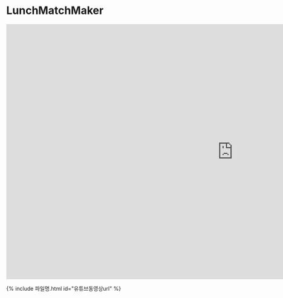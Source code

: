 # LunchMatchMaker


<iframe width="1198" height="674" src="https://www.youtube.com/embed/N3utU5FqAq4" frameborder="0" allow="accelerometer; autoplay; clipboard-write; encrypted-media; gyroscope; picture-in-picture" allowfullscreen></iframe>


{% include 파일명.html id="유튜브동영상url" %}  

